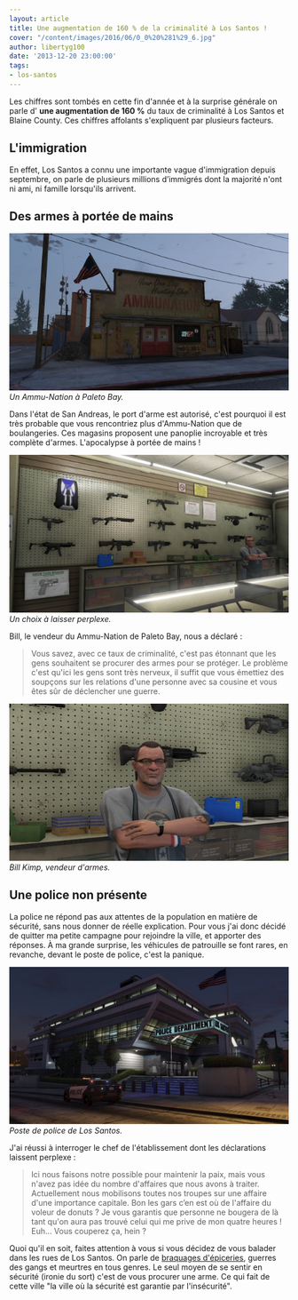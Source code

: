 ```yaml
---
layout: article
title: Une augmentation de 160 % de la criminalité à Los Santos !
cover: "/content/images/2016/06/0_0%20%281%29_6.jpg"
author: libertyg100
date: '2013-12-20 23:00:00'
tags:
- los-santos
---
```


Les chiffres sont tombés en cette fin d'année et à la surprise générale on parle d' **une augmentation de 160 %** du taux de criminalité à Los Santos et Blaine County. Ces chiffres affolants s'expliquent par plusieurs facteurs.

## L'immigration

En effet, Los Santos a connu une importante vague d'immigration depuis septembre, on parle de plusieurs millions d’immigrés dont la majorité n'ont ni ami, ni famille lorsqu'ils arrivent.

## Des armes à portée de mains

![Un Ammu-Nation à Paleto Bay.](/content/images/2016/06/Ammunatin.jpg)
_Un Ammu-Nation à Paleto Bay._

Dans l'état de San Andreas, le port d'arme est autorisé, c'est pourquoi il est très probable que vous rencontriez plus d'Ammu-Nation que de boulangeries. Ces magasins proposent une panoplie incroyable et très complète d'armes. L'apocalypse à portée de mains !

![Un choix à laisser perplexe.](/content/images/2016/06/Armes_0.jpg)
_Un choix à laisser perplexe._

Bill, le vendeur du Ammu-Nation de Paleto Bay, nous a déclaré :

> Vous savez, avec ce taux de criminalité, c'est pas étonnant que les gens souhaitent se procurer des armes pour se protéger. Le problème c'est qu'ici les gens sont très nerveux, il suffit que vous émettiez des soupçons sur les relations d'une personne avec sa cousine et vous êtes sûr de déclencher une guerre.

![Bill Kimp, vendeur d'armes.](/content/images/2016/06/Bill_0.jpg)
_Bill Kimp, vendeur d'armes._

## Une police non présente

La police ne répond pas aux attentes de la population en matière de sécurité, sans nous donner de réelle explication. Pour vous j'ai donc décidé de quitter ma petite campagne pour rejoindre la ville, et apporter des réponses. À ma grande surprise, les véhicules de patrouille se font rares, en revanche, devant le poste de police, c'est la panique.

![Poste de police de Los Santos.](/content/images/2016/06/Police_0.jpg)
_Poste de police de Los Santos._

J'ai réussi à interroger le chef de l'établissement dont les déclarations laissent perplexe :

> Ici nous faisons notre possible pour maintenir la paix, mais vous n'avez pas idée du nombre d'affaires que nous avons à traiter. Actuellement nous mobilisons toutes nos troupes sur une affaire d'une importance capitale. Bon les gars c’en est où de l'affaire du voleur de donuts ? Je vous garantis que personne ne bougera de là tant qu'on aura pas trouvé celui qui me prive de mon quatre heures ! Euh... Vous couperez ça, hein ?

Quoi qu'il en soit, faites attention à vous si vous décidez de vous balader dans les rues de Los Santos. On parle de [braquages d'épiceries](/2013/12/10/les-supermarches--cibles-favorites-des-braqueurs-amateurs/), guerres des gangs et meurtres en tous genres. Le seul moyen de se sentir en sécurité (ironie du sort) c'est de vous procurer une arme. Ce qui fait de cette ville "la ville où la sécurité est garantie par l'insécurité".

<!--kg-card-end: markdown-->
